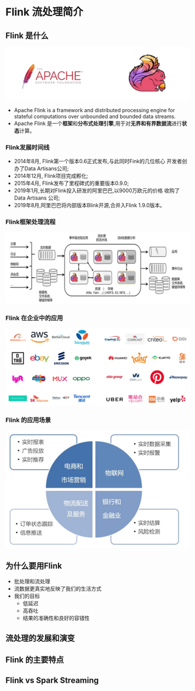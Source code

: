 # Flink 流处理简介

## Flink 是什么

![image-20220403230756516](images/image-20220403230756516.png)

- Apache Flink is a framework and distributed processing engine for stateful computations over unbounded and bounded data streams.
- Apache Flink 是一个**框架**和**分布式处理引擎**,用于对**无界和有界数据流**进行**状态**计算。

### Flink发展时间线

- 2014年8月, Flink第一个版本0.6正式发布,与此同时Fink的几位核心 开发者创办了Data Artisans公司;
- 2014年12月, Flink项目完成孵化;
- 2015年4月, Flink发布了里程碑式的重要版本0.9.0;
- 2019年1月,长期对Flink投入研发的阿里巴巴,以9000万欧元的价格 收购了Data Artisans 公司;
- 2019年8月,阿里巴巴将内部版本Blink开源,合并入Flink 1.9.0版本。

### Flink框架处理流程

![image-20220403231336817](images/image-20220403231336817.png)

### Flink 在企业中的应用

![image-20220403231646575](images/image-20220403231646575.png)

###  Flink 的应用场景

![image-20220403231703728](images/image-20220403231703728.png)

## 为什么要用Flink

- 批处理和流处理
- 流数据更真实地反映了我们的生活方式
- 我们的目标
  - 低延迟
  - 高吞吐
  - 结果的准确性和良好的容错性





## 流处理的发展和演变







## Flink 的主要特点







## Flink vs Spark Streaming